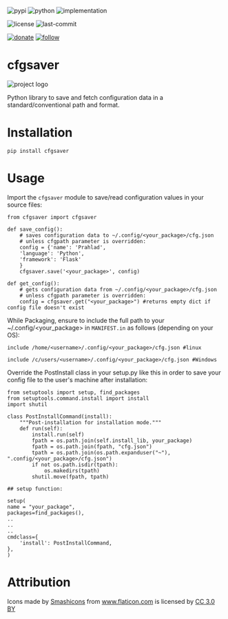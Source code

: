 ![pypi](https://img.shields.io/pypi/v/cfgsaver.svg)
![python](https://img.shields.io/pypi/pyversions/cfgsaver.svg)
![implementation](https://img.shields.io/pypi/implementation/cfgsaver.svg)
<!-- https://img.shields.io/travis/prahladyeri/cfgsaver/master.svg -->
<!-- ![docs](https://readthedocs.org/projects/cfgsaver/badge/?version=latest) -->
![license](https://img.shields.io/github/license/prahladyeri/cfgsaver.svg)
![last-commit](https://img.shields.io/github/last-commit/prahladyeri/cfgsaver.svg)
<!--![commit-activity](https://img.shields.io/github/commit-activity/w/prahladyeri/cfgsaver.svg)-->
[![donate](https://img.shields.io/badge/-Donate-blue.svg?logo=paypal)](https://www.paypal.com/cgi-bin/webscr?cmd=_s-xclick&hosted_button_id=JM8FUXNFUK6EU)
[![follow](https://img.shields.io/twitter/follow/prahladyeri.svg?style=social)](https://twitter.com/prahladyeri)
# cfgsaver

![project logo](https://raw.githubusercontent.com/prahladyeri/cfgsaver/master/cfgsaver.png)

Python library to save and fetch configuration data in a standard/conventional path and format.

# Installation

	pip install cfgsaver
	
# Usage

Import the `cfgsaver` module to save/read configuration values in your source files:

	from cfgsaver import cfgsaver

	def save_config():
		# saves configuration data to ~/.config/<your_package>/cfg.json
		# unless cfgpath parameter is overridden:
		config = {'name': 'Prahlad', 
		'language': 'Python', 
		'framework': 'Flask'
		}
		cfgsaver.save('<your_package>', config)
	
	def get_config():
		# gets configuration data from ~/.config/<your_package>/cfg.json 
		# unless cfgpath parameter is overridden:
		config = cfgsaver.get("<your_package>") #returns empty dict if config file doesn't exist
		


While Packaging, ensure to include the full path to your ~/.config/<your_package> in `MANIFEST.in` as follows (depending on your OS):

	include /home/<username>/.config/<your_package>/cfg.json #linux
	
	include /c/users/<username>/.config/<your_package>/cfg.json #Windows
		
Override the PostInstall class in your setup.py like this in order to save your config file to the user's machine after installation:

	from setuptools import setup, find_packages
	from setuptools.command.install import install
	import shutil
	
	class PostInstallCommand(install):
		"""Post-installation for installation mode."""
		def run(self):
			install.run(self)
			fpath = os.path.join(self.install_lib, your_package)
			fpath = os.path.join(fpath, "cfg.json")
			tpath = os.path.join(os.path.expanduser("~"), ".config/<your_package>/cfg.json")
			if not os.path.isdir(tpath):
				os.makedirs(tpath)
			shutil.move(fpath, tpath)
			
	## setup function:
	
	setup(
	name = "your_package",
	packages=find_packages(),
	..
	..
	..
	cmdclass={
		'install': PostInstallCommand,
	},
	)

	
# Attribution

<div>Icons made by <a href="https://www.flaticon.com/authors/smashicons" title="Smashicons">Smashicons</a> from <a href="https://www.flaticon.com/" 		    title="Flaticon">www.flaticon.com</a> is licensed by <a href="http://creativecommons.org/licenses/by/3.0/" 		    title="Creative Commons BY 3.0" target="_blank">CC 3.0 BY</a></div>